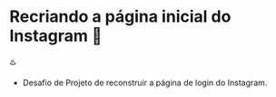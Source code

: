 # Recriando a página inicial do Instagram 📸

♨️
 - Desafio de Projeto de reconstruir a página de login do Instagram.

